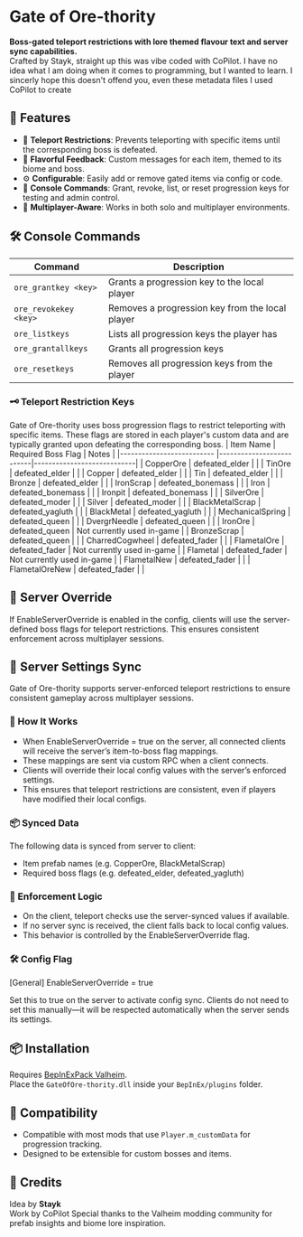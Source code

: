 # Gate of Ore-thority

**Boss-gated teleport restrictions with lore themed flavour text and server sync capabilities.**  
Crafted by Stayk, straight up this was vibe coded with CoPilot. I have no idea what I am doing when it comes to programming, but I wanted to learn.
I sincerly hope this doesn't offend you, even these metadata files I used CoPilot to create

## 🧙 Features

- 🔐 **Teleport Restrictions**: Prevents teleporting with specific items until the corresponding boss is defeated.
- 📜 **Flavorful Feedback**: Custom messages for each item, themed to its biome and boss.
- ⚙️ **Configurable**: Easily add or remove gated items via config or code.
- 🧪 **Console Commands**: Grant, revoke, list, or reset progression keys for testing and admin control.
- 🧠 **Multiplayer-Aware**: Works in both solo and multiplayer environments.

## 🛠 Console Commands

| Command                  | Description                                      |
|--------------------------|--------------------------------------------------|
| `ore_grantkey <key>`     | Grants a progression key to the local player     |
| `ore_revokekey <key>`    | Removes a progression key from the local player  |
| `ore_listkeys`           | Lists all progression keys the player has        |
| `ore_grantallkeys`       | Grants all progression keys                      |
| `ore_resetkeys`          | Removes all progression keys from the player     |

### 🗝️ Teleport Restriction Keys
Gate of Ore-thority uses boss progression flags to restrict teleporting with specific items. These flags are stored in each player's custom data and are typically granted upon defeating the corresponding boss.
| Item Name                 | Required Boss Flag       | Notes                      | 
|-------------------------- |--------------------------|----------------------------| 
| CopperOre                 | defeated_elder           |                            | 
| TinOre                    | defeated_elder           |                            | 
| Copper                    | defeated_elder           |                            | 
| Tin                       | defeated_elder           |                            | 
| Bronze                    | defeated_elder           |                            | 
| IronScrap                 | defeated_bonemass        |                            | 
| Iron                      | defeated_bonemass        |                            | 
| Ironpit                   | defeated_bonemass        |                            | 
| SilverOre                 | defeated_moder           |                            | 
| Silver                    | defeated_moder           |                            | 
| BlackMetalScrap           | defeated_yagluth         |                            | 
| BlackMetal                | defeated_yagluth         |                            | 
| MechanicalSpring          | defeated_queen           |                            | 
| DvergrNeedle              | defeated_queen           |                            | 
| IronOre                   | defeated_queen           | Not currently used in-game | 
| BronzeScrap               | defeated_queen           |                            | 
| CharredCogwheel           | defeated_fader           |                            | 
| FlametalOre               | defeated_fader           | Not currently used in-game | 
| Flametal                  | defeated_fader           | Not currently used in-game | 
| FlametalNew               | defeated_fader           |                            | 
| FlametalOreNew            | defeated_fader           |                            |

## 🔐 Server Override

If EnableServerOverride is enabled in the config, clients will use the server-defined boss flags for teleport restrictions. This ensures consistent enforcement across multiplayer sessions.

## 🔄 Server Settings Sync

Gate of Ore-thority supports server-enforced teleport restrictions to ensure consistent gameplay across multiplayer sessions.
### 🧩 How It Works
- When EnableServerOverride = true on the server, all connected clients will receive the server’s item-to-boss flag mappings.
- These mappings are sent via custom RPC when a client connects.
- Clients will override their local config values with the server’s enforced settings.
- This ensures that teleport restrictions are consistent, even if players have modified their local configs.
### 📦 Synced Data
The following data is synced from server to client:
- Item prefab names (e.g. CopperOre, BlackMetalScrap)
- Required boss flags (e.g. defeated_elder, defeated_yagluth)
### 🔐 Enforcement Logic
- On the client, teleport checks use the server-synced values if available.
- If no server sync is received, the client falls back to local config values.
- This behavior is controlled by the EnableServerOverride flag.
### 🛠️ Config Flag
[General]
EnableServerOverride = true

Set this to true on the server to activate config sync. Clients do not need to set this manually—it will be respected automatically when the server sends its settings.

## 📦 Installation

Requires [BepInExPack Valheim](https://valheim.thunderstore.io/package/denikson/BepInExPack_Valheim/).  
Place the `GateOfOre-thority.dll` inside your `BepInEx/plugins` folder.

## 🧩 Compatibility

- Compatible with most mods that use `Player.m_customData` for progression tracking.
- Designed to be extensible for custom bosses and items.

## 🐾 Credits

Idea by **Stayk**  
Work by CoPilot
Special thanks to the Valheim modding community for prefab insights and biome lore inspiration.